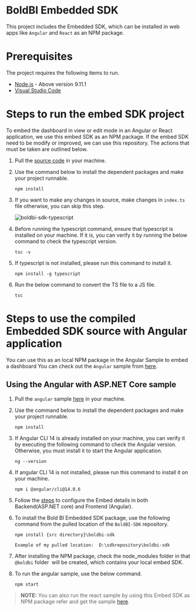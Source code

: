 # BoldBI Embedded SDK
This project includes the Embedded SDK, which can be installed in web apps like `Angular` and `React` as an NPM package.

# Prerequisites

The project requires the following items to run.

   * [Node.js](https://nodejs.org/en/) - Above version 9.11.1
   * [Visual Studio Code](https://code.visualstudio.com/download)

# Steps to run the embed SDK project

To embed the dashboard in view or edit mode in an Angular or React application, we use this embed SDK as an NPM package. If the embed SDK need to be modify or improved, we can use this repository. The actions that must be taken are outlined below.

1. Pull the [source code](https://github.com/bold-bi/boldbi-sdk/tree/development) in your machine.

2. Use the command below to install the dependent packages and make your project runnable.
    ```
    npm install
    ```

3. If you want to make any changes in source, make changes in `index.ts` file otherwise, you can skip this step.

    ![boldbi-sdk-typescript](https://user-images.githubusercontent.com/92370364/229046454-2d08008f-7542-497a-95a3-26063b3af20a.png)

4. Before running the typescript command, ensure that typescript is installed on your machine. If it is, you can verify it by running the below command to check the typescript version.
    ```
    tsc -v
    ```

5. If typescript is not installed, please run this command to install it.
    ```
    npm install -g typescript
    ```

6. Run the below command to convert the TS file to a JS file. 
    ```
    tsc
    ```

# Steps to use the compiled Embedded SDK source with Angular application

You can use this as an local NPM package in the Angular Sample to embed a dashboard You can check out the `Angular` sample from [here](https://github.com/boldbi/angular-with-aspnet-core-sample).  

## Using the Angular with ASP.NET Core sample

1. Pull the `angular` sample [here](https://github.com/boldbi/angular-with-aspnet-core-sample) in your machine.

2.	Use the command below to install the dependent packages and make your project runnable.
    ```
    npm install
    ```

3. If Angular CLI 14 is already installed on your machine, you can verify it by executing the following command to check the Angular version. Otherwise, you must install it to start the Angular application.
    ```
    ng --version
    ```

4. If angular CLI 14 is not installed, please run this command to install it on your machine.
    ```
    npm i @angular/cli@14.0.6
    ```

5. Follow the [steps](https://help.boldbi.com/embedded-bi/javascript-based/samples/v3.3.40-or-later/angular-with-javascript/) to configure the Embed details in both Backend(ASP.NET core) and Frontend (Angular).

6. To install the Bold BI Embedded SDK package, use the following command from the pulled location of the `BoldBI-SDK` repository.
    ```
    npm install {src directory}\boldbi-sdk

    Example of my pulled location:  D:\sdkrepository\boldbi-sdk
    ```

7. After installing the NPM package, check the node_modules folder in that `@boldbi` folder  will be created, which contains your local embed SDK.

8. To run the angular sample, use the below command.
    ```
    npm start
    ```

> **NOTE:** You can also run the react sample by using this Embed SDK as NPM package refer and get the sample [here](https://github.com/boldbi/react-with-aspnet-core-sample).

